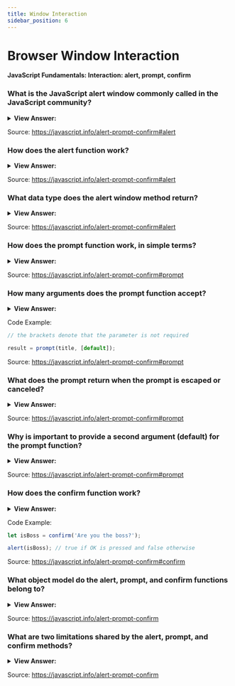 ```yaml
---
title: Window Interaction
sidebar_position: 6
---
```


# Browser Window Interaction

**JavaScript Fundamentals: Interaction: alert, prompt, confirm**

<head>
  <title>Browser Interaction - Frontend Interview Questions & Answers</title>
  <meta charSet="utf-8" />
</head>

### What is the JavaScript alert window commonly called in the JavaScript community?

<details>
  <summary><strong>View Answer:</strong></summary>
  <div>
  <div><strong>Interview Response:</strong> Modal Window</div>
  </div>
</details>

Source: <https://javascript.info/alert-prompt-confirm#alert>

### How does the alert function work?

<details>
  <summary><strong>View Answer:</strong></summary>
  <div>
  <div><strong>Interview Response:</strong> It shows a message and waits for the user to press “OK” and returns a string as a value.</div>
  </div>
</details>

Source: <https://javascript.info/alert-prompt-confirm#alert>

### What data type does the alert window method return?

<details>
  <summary><strong>View Answer:</strong></summary>
  <div>
  <div><strong>Interview Response:</strong> Alert returns a string.</div><br />
  <div><strong>Technical Response:</strong> Alert returns a string or an object that is converted into a string and displayed.
  </div>
  </div>
</details>

Source: <https://javascript.info/alert-prompt-confirm#alert>

### How does the prompt function work, in simple terms?

<details>
  <summary><strong>View Answer:</strong></summary>
  <div>
  <div><strong>Interview Response:</strong> It shows a window with text and a request for input, then returns a string.</div><br />
  <div><strong>Technical Response:</strong> It shows a modal window with a text message, an input field for the visitor, and the buttons OK/Cancel. The return value of the prompt function is a string value. This should be considered when it is used with numbers.
  </div>
  </div>
</details>

Source: <https://javascript.info/alert-prompt-confirm#prompt>

### How many arguments does the prompt function accept?

<details>
  <summary><strong>View Answer:</strong></summary>
  <div>
  <div><strong>Interview Response:</strong> Prompt accepts two arguments the title and a default value. The default value is not required and acts as the initial value for the input field.</div>
  </div>
</details>

Code Example:

```js
// the brackets denote that the parameter is not required 

result = prompt(title, [default]);
```

Source: <https://javascript.info/alert-prompt-confirm#prompt>

### What does the prompt return when the prompt is escaped or canceled?

<details>
  <summary><strong>View Answer:</strong></summary>
  <div>
  <div><strong>Interview Response:</strong> It returns a null value.</div>
  </div>
</details>

Source: <https://javascript.info/alert-prompt-confirm#prompt>

### Why is important to provide a second argument (default) for the prompt function?

<details>
  <summary><strong>View Answer:</strong></summary>
  <div>
  <div><strong>Interview Response:</strong> To ensure that the browser (internet explorer) does not return undefined.</div><br />
  <div><strong>Technical Response:</strong> There is a chance that the user is using a browser such as Internet Explorer that will return undefined if there is no default. This could have ramifications that could affect the application adversely.
  </div>
  </div>
</details>

Source: <https://javascript.info/alert-prompt-confirm#prompt>

### How does the confirm function work?

<details>
  <summary><strong>View Answer:</strong></summary>
  <div>
  <div><strong>Interview Response:</strong> Confirm produces a window with a Boolean question of OK and Cancel. Ok returns true and Cancel returns false.</div><br />
  <div><strong>Technical Response:</strong> The function confirm shows a modal window with a question and two buttons: OK and Cancel. The result is true if OK is pressed and false otherwise.
  </div>
  </div>
</details>

Code Example:

```js
let isBoss = confirm('Are you the boss?');

alert(isBoss); // true if OK is pressed and false otherwise
```

Source: <https://javascript.info/alert-prompt-confirm#confirm>

### What object model do the alert, prompt, and confirm functions belong to?

<details>
  <summary><strong>View Answer:</strong></summary>
  <div>
  <div><strong>Interview Response:</strong> The alert, prompt, and confirm methods belong to the BOM.</div><br />
  <div><strong>Technical Response:</strong> The alert, prompt, and confirm methods belong to the Browser Object Model. It is commonly referred to as the BOM.
  </div>
  </div>
</details>

Source: <https://javascript.info/alert-prompt-confirm>

### What are two limitations shared by the alert, prompt, and confirm methods?

<details>
  <summary><strong>View Answer:</strong></summary>
  <div>
  <div><strong>Interview Response:</strong> We have no control over position and look of the modal window.</div><br />
  <div><strong>Technical Response:</strong><br /><br />
    <ol>
      <li>The exact location of the modal window is determined by the browser. Usually, it is in the center.</li>
      <li>The exact look of the window also depends on the browser. We cannot modify it…</li>
      </ol>
  </div>
  </div>
</details>

Source: <https://javascript.info/alert-prompt-confirm>
